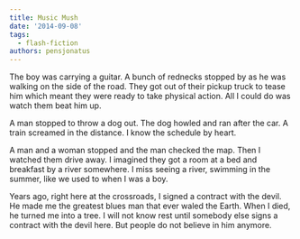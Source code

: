 ```yaml
---
title: Music Mush
date: '2014-09-08'
tags:
  - flash-fiction
authors: pensjonatus
---
```


The boy was carrying a guitar. A bunch of rednecks stopped by as he was walking
on the side of the road. They got out of their pickup truck to tease him which
meant they were ready to take physical action. All I could do was watch them
beat him up.

<!-- truncate -->

A man stopped to throw a dog out. The dog howled and ran after the car. A train
screamed in the distance. I know the schedule by heart.

A man and a woman stopped and the man checked the map. Then I watched them drive
away. I imagined they got a room at a bed and breakfast by a river somewhere. I
miss seeing a river, swimming in the summer, like we used to when I was a boy.

Years ago, right here at the crossroads, I signed a contract with the devil. He
made me the greatest blues man that ever waled the Earth. When I died, he turned
me into a tree. I will not know rest until somebody else signs a contract with
the devil here. But people do not believe in him anymore.
